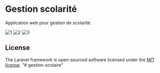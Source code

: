 # Gestion scolarité

Application web pour gestion de scolarité.


![1](https://user-images.githubusercontent.com/4312307/97427336-a698bc80-1914-11eb-8e63-ac1a68bdcb0e.JPG)
![2](https://user-images.githubusercontent.com/4312307/97427424-c5974e80-1914-11eb-9570-5e5cb3ebb87d.JPG)
![3](https://user-images.githubusercontent.com/4312307/97427468-dfd12c80-1914-11eb-992d-b534237ac121.JPG)
## License

The Laravel framework is open-sourced software licensed under the [MIT license](http://opensource.org/licenses/MIT).
"# gestion-scolaire" 
